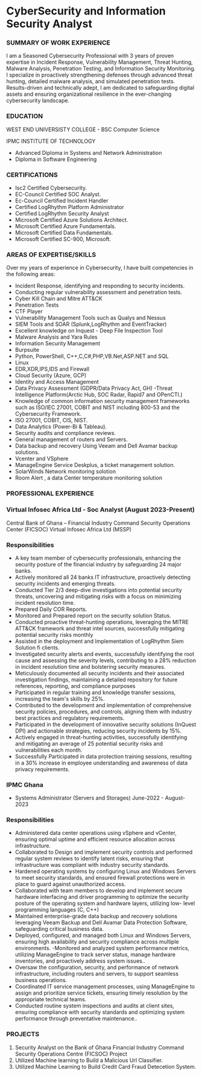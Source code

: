 # CyberSecurity and Information Security Analyst

###  SUMMARY OF WORK EXPERIENCE
I am a Seasoned Cybersecurity Professional with 3 years of proven expertise in Incident Response, Vulnerability Management, 
Threat Hunting, Malware Analysis, Penetration Testing, and Information Security Monitoring.
I specialize in proactively strengthening defenses through advanced threat hunting, detailed malware analysis, 
and simulated penetration tests. Results-driven and technically adept, 
I am dedicated to safeguarding digital assets and ensuring organizational resilience in the ever-changing cybersecurity landscape.

###  EDUCATION
WEST END UNIVERSISTY COLLEGE - BSC Computer Science

IPMC INSTITUTE OF TECHNOLOGY
- Advanced Diploma in Systems and Network Administration
- Diploma in Software Engineering

###  CERTIFICATIONS
- Isc2 Certified Cybersecurity.
- EC-Council Certified SOC Analyst.
- Ec-Council Certified Incident Handler
- Certified LogRhythm Platform Administrator
- Certified LogRhythm Security Analyst
- Microsoft Certified Azure Solutions Architect.
- Microsoft Certified Azure Fundamentals.
- Microsoft Certified Data Fundamentals.
- Microsoft Certified SC-900, Microsoft.


### AREAS OF EXPERTISE/SKILLS
Over my years of experience in Cybersecurity, I have built competencies in the following areas:
- Incident Response, identifying and responding to security incidents.
- Conducting regular vulnerability assessment and penetration tests.
- Cyber Kill Chain and Mitre ATT&CK
- Penetration Tests
- CTF Player
- Vulnerability Management Tools such as Qualys and Nessus
- SIEM Tools and SOAR (Splunk,LogRhythm and EventTracker)
- Excellent knowledge on Inquest - Deep File Inspection Tool
- Malware Analysis and Yara Rules
- Information Security Management
-	Burpsuite
-	Python, PowerShell,
C++,C,C#,PHP,VB.Net,ASP.NET and SQL
-	Linux
-	EDR,XDR,IPS,IDS and Firewall
-	Cloud Security (Azure, GCP)
-	Identity and Access Management
-	Data Privacy Assessment (GDPR/Data Privacy Act, GH)
-Threat Intelligence Platform(Arctic Hub, SOC Radar, Rapid7 and OPenCTI.)
- Knowledge of common information security management frameworks such as ISO/IEC
27001, COBIT and NIST including 800-53 and the Cybersecurity Framework.
- ISO 27001, COBIT, CIS, NIST.
- Data Analytics (Power-Bi & Tableau).
- Security audits and compliance reviews.
- General management of routers and Servers.
- Data backup and recovery Using Veeam and Dell Avamar backup solutions.
- Vcenter and VSphere
- ManageEngine Service Deskplus, a ticket management solution.
- SolarWinds Network monitoring solotion
- Room Alert , a data Center temperature monitoring solution

### PROFESSIONAL EXPERIENCE
### Virtual Infosec Africa Ltd  - Soc Analyst (August 2023-Present)

  Central Bank of Ghana – Financial Industry Command Security Operations Center (FICSOC) Virtual Infosec Africa Ltd (MSSP)

### Responsibilities
- A key team member of cybersecurity professionals, enhancing the security posture of the financial industry by safeguarding 24 major banks.
- Actively monitored all 24 banks IT infrastructure, proactively detecting security incidents and emerging threats.
- Conducted Tier 2/3 deep-dive investigations into potential security threats, uncovering and
mitigating risks with a focus on minimizing incident resolution time.
-	Prepared Daily COR Reports.
-	Monitored and Prepared report on the security solution Status.
-	Conducted proactive threat-hunting operations, leveraging the MITRE ATT&CK framework and threat intel
sources, successfully mitigating potential security risks monthly
-	Assisted in the deployment and Implementation of LogRhythm Siem Solution fi clients.
-	Investigated security alerts and events, successfully identifying the root cause and assessing the severity levels, contributing to a 28% reduction in incident resolution time and bolstering security measures.
-	Meticulously documented all security incidents and their associated investigation findings, maintaining a detailed repository for future references, reporting, and compliance purposes
-	Participated in regular training and knowledge transfer sessions, increasing the team's skills by 25%.
-	Contributed to the development and implementation of comprehensive security policies, procedures, and controls, aligning them with industry best practices and regulatory requirements.
-	Participated in the development of innovative security solutions (InQuest DPI) and actionable strategies, reducing security incidents by 15%.
-	Actively engaged in threat-hunting activities, successfully identifying and mitigating an average of 25 potential security risks and vulnerabilities each month.
-	Successfully Participated in data protection training sessions, resulting in a 30% increase in employee understanding and awareness of data privacy requirements.


### IPMC Ghana
- Systems Administrator (Servers and Storages) June-2022 - August-2023

### Responsibilities
- Administered data center operations using vSphere and vCenter, ensuring optimal uptime and efficient
resource allocation across infrastructure.
- Collaborated to Design and implement security controls and performed regular system reviews to identify
latent risks, ensuring that infrastructure was compliant with industry security standards.
- Hardened operating systems by configuring Linux and Windows Servers to meet security standards, and
ensured firewall protections were in place to guard against unauthorized access.
- Collaborated with team members to develop and implement secure hardware interfacing and driver
programming to optimize the security posture of the operating system and hardware layers, utilizing low-
level programming languages (C, C++)
- Maintained enterprise-grade data backup and recovery solutions leveraging Veeam Backup and Dell
Avamar Data Protection Software, safeguarding critical business data.
- Deployed, configured, and managed both Linux and Windows Servers, ensuring high availability and
security compliance across multiple environments.
-Monitored and analyzed system performance metrics, utilizing ManageEngine to track server status,
manage hardware inventories, and proactively address system issues..
- Oversaw the configuration, security, and performance of network infrastructure, including routers and
servers, to support seamless business operations.
- Coordinated IT service management processes, using ManageEngine to assign and prioritize service
tickets, ensuring timely resolution by the appropriate technical teams.
- Conducted routine system inspections and audits at client sites, ensuring compliance with security
standards and optimizing system performance through preventative maintenance..

### PROJECTS
1. Security Analyst on the Bank of Ghana  Financial Industry Command Security Operations Centre (FICSOC) Project 
2. Utilized Machine learning to Build a Malicious Url Classifier.
3. Utilized Machine Learning to Build Credit Card Fraud Detecetion System.
